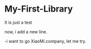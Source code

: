 # My-First-Library
It is just a test

now, i add a new line.

-i want to go XiaoMi.company, let me try. 
